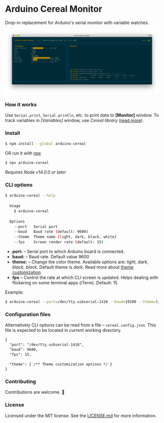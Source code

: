 # Arduino Cereal Monitor

Drop-in replacement for Arduino's serial monitor with variable watches.


![image](images/example.png)

### How it works

Use `Serial.print`, `Serial.println`, etc. to print data to **[Monitor]** window. To track variables in *[Variables]* window, use  *Cereal library* ([read more](./arduino/README.md)). 

### Install

```bash
$ npm install --global arduino-cereal
```

OR run it with [npx](https://www.npmjs.com/package/npx)

```bash
$ npx arduino-cereal
```

*Requires Node v14.0.0 or later*

### CLI options

```bash
$ arduino-cereal --help

  Usage
    $ arduino-cereal

  Options
    --port   Serial port
    --baud   Baud rate (default: 9600)
    --theme  Theme name (light, dark, black, white)
    --fps    Screen render rate (default: 15)
```

* **port:** – Serial port to which Arduino board is connected.
* **baud:** – Baud rate. Default value 9600
* **theme:** – Change the color theme. Available options are: *light*, *dark*, *black*, *black*. Default theme is *dark*. Read more about [theme customization](THEME.md). 
* **fps** – Control the rate at which CLI screen is updated. Helps dealing with flickering on some terminal apps (iTerm). Default: 15

Example:
```bash
$ arduino-cereal --port=/dev/tty.usbserial-1410 --baud=19200 --theme=light --fps=10
```

### Configuration files

Alternatively CLI options can be read from a file – `cereal.config.json`. This file is expected to be located in current working directory.

```json5
{
  "port": "/dev/tty.usbserial-1410",
  "baud": 9600,
  "fps": 15,
  
  "theme": { /** Theme customization options */ }
}
```

### Contributing

Contributions are welcome. 🎉

### License

Licensed under the MIT license. See the [LICENSE.md](LICENSE.md) for more information.
